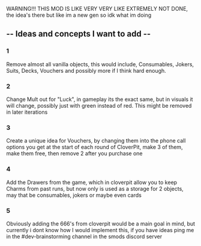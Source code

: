 WARNING!!!
THIS MOD IS LIKE VERY VERY LIKE EXTREMELY NOT DONE, the idea's there but like im a new gen so idk what im doing

-- Ideas and concepts I want to add --
---------------

### 1
Remove almost all vanilla objects, this would include, Consumables, Jokers, Suits, Decks, Vouchers and possibly more if I think hard enough.

### 2
Change Mult out for "Luck", in gameplay its the exact same, but in visuals it will change, possibly just with green instead of red. This might be removed in later iterations

### 3
Create a unique idea for Vouchers, by changing them into the phone call options you get at the start of each round of CloverPit, make 3 of them, make them free, then remove 2 after you purchase one

### 4
Add the Drawers from the game, which in cloverpit allow you to keep Charms from past runs, but now only is used as a storage for 2 objects, may that be consumables, jokers or maybe even cards

### 5
Obviously adding the 666's from cloverpit would be a main goal in mind, but currently i dont know how I would implement this, if you have ideas ping me in the #dev-brainstorming channel in the smods discord server